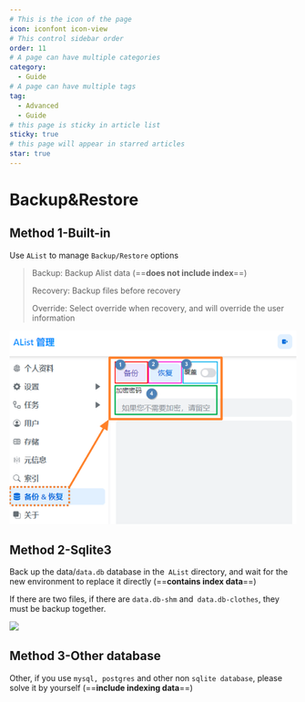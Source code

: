 ```yaml
---
# This is the icon of the page
icon: iconfont icon-view
# This control sidebar order
order: 11
# A page can have multiple categories
category:
  - Guide
# A page can have multiple tags
tag:
  - Advanced
  - Guide
# this page is sticky in article list
sticky: true
# this page will appear in starred articles
star: true
---
```


# Backup&Restore

## **Method 1-Built-in**

Use `AList` to manage `Backup/Restore` options

> Backup: Backup Alist data (==**does not include index**==) 
>
> Recovery: Backup files before recovery 
>
> Override: Select override when recovery, and will override the user information

![](/img/advanced/backup.png)



## **Method 2-Sqlite3**

Back up the data/`data.db` database in the` AList` directory, and wait for the new environment to replace it directly (==**contains index data**==)

 If there are two files, if there are `data.db-shm` and` data.db-clothes`, they must be backup together.

![](/img/advanced/sqlite3.png)



## **Method 3-Other database**

Other, if you use `mysql, postgres` and other non ` sqlite database `, please solve it by yourself (==**include indexing data**==)
